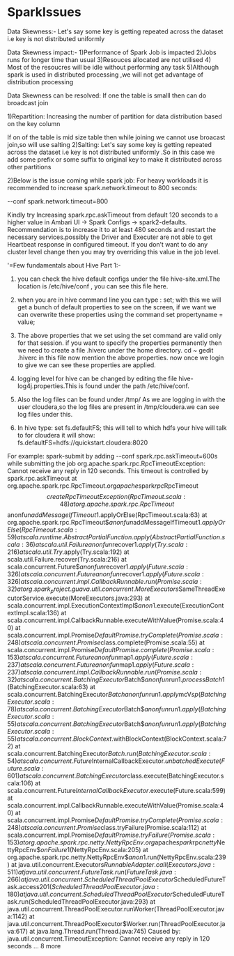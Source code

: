 # SparkIssues

Data Skewness:-
Let's say some key is getting repeated across the dataset i.e key is not distributed uniformly 

Data Skewness impact:-
1)Performance of Spark Job is impacted
2)Jobs runs for longer time than usual
3)Resouces allocated are not utilised
4) Most of the resoucres will be idle without performing any task
5)Although spark is used in distributed processing ,we will not get advantage of distribution processing

Data Skewness can be resolved:
If one the table is smalll then can do broadcast join


1)Repartition:
Increasing the number of partition for data distribution based on the key column

If on of the table is mid size table then while joining we cannot use broacast join,so will use salting
2)Salting:
Let's say some key is getting repeated across the dataset i.e key is not distributed uniformly .So in this case we add some prefix or some suffix to original key to make it distributed across other partitions


2)Below is the issue coming while spark job:
For heavy workloads it is recommended to increase spark.network.timeout to 800 seconds:

--conf spark.network.timeout=800

Kindly try Increasing spark.rpc.askTimeout from default 120 seconds to a higher value in Ambari UI -> Spark Configs -> spark2-defaults. Recommendation is to increase it to at least 480 seconds and restart the necessary services.possibly the Driver and Executer are not able to  get Heartbeat response in configured timeout. If you don’t want to do any cluster level change then you may try overriding this value in the job level.

 '=Few fundamentals about Hive Part 1:-
1. you can check the hive default configs under the file hive-site.xml.The location is /etc/hive/conf , you can see this file here.

2. when you are in hive command line you can type : set;
with this we will get a bunch of default properties to see on the screen, if we want we can overwrite these properties using the command
set propertyname = value;

3. The above properties that we set using the set command are valid only for that session. if you want to specify the properties permanently then we need to create a file .hiverc under the home directory.
cd ~
gedit .hiverc
in this file now mention the above properties.
now once we login to give we can see these properties are applied.

4. logging level for hive can be changed by editing the file hive-log4j.properties.This is found under the path /etc/hive/conf.

5. Also the log files can be found under /tmp/<username>
As we are logging in with the user cloudera,so the log files are present in /tmp/cloudera.we can see log files under this.

6. In hive type: set fs.defaultFS;
this will tell to which hdfs your hive will talk to
for cloudera it will show:
fs.defaultFS=hdfs://quickstart.cloudera:8020



For example:  spark-submit by adding --conf spark.rpc.askTimeout=600s while submitting the job
org.apache.spark.rpc.RpcTimeoutException: Cannot receive any reply in 120 seconds. This timeout is controlled by spark.rpc.askTimeout
	at org.apache.spark.rpc.RpcTimeout.org$apache$spark$rpc$RpcTimeout$$createRpcTimeoutException(RpcTimeout.scala:48)
	at org.apache.spark.rpc.RpcTimeout$$anonfun$addMessageIfTimeout$1.applyOrElse(RpcTimeout.scala:63)
	at org.apache.spark.rpc.RpcTimeout$$anonfun$addMessageIfTimeout$1.applyOrElse(RpcTimeout.scala:59)
	at scala.runtime.AbstractPartialFunction.apply(AbstractPartialFunction.scala:36)
	at scala.util.Failure$$anonfun$recover$1.apply(Try.scala:216)
	at scala.util.Try$.apply(Try.scala:192)
	at scala.util.Failure.recover(Try.scala:216)
	at scala.concurrent.Future$$anonfun$recover$1.apply(Future.scala:326)
	at scala.concurrent.Future$$anonfun$recover$1.apply(Future.scala:326)
	at scala.concurrent.impl.CallbackRunnable.run(Promise.scala:32)
	at org.spark_project.guava.util.concurrent.MoreExecutors$SameThreadExecutorService.execute(MoreExecutors.java:293)
	at scala.concurrent.impl.ExecutionContextImpl$$anon$1.execute(ExecutionContextImpl.scala:136)
	at scala.concurrent.impl.CallbackRunnable.executeWithValue(Promise.scala:40)
	at scala.concurrent.impl.Promise$DefaultPromise.tryComplete(Promise.scala:248)
	at scala.concurrent.Promise$class.complete(Promise.scala:55)
	at scala.concurrent.impl.Promise$DefaultPromise.complete(Promise.scala:153)
	at scala.concurrent.Future$$anonfun$map$1.apply(Future.scala:237)
	at scala.concurrent.Future$$anonfun$map$1.apply(Future.scala:237)
	at scala.concurrent.impl.CallbackRunnable.run(Promise.scala:32)
	at scala.concurrent.BatchingExecutor$Batch$$anonfun$run$1.processBatch$1(BatchingExecutor.scala:63)
	at scala.concurrent.BatchingExecutor$Batch$$anonfun$run$1.apply$mcV$sp(BatchingExecutor.scala:78)
	at scala.concurrent.BatchingExecutor$Batch$$anonfun$run$1.apply(BatchingExecutor.scala:55)
	at scala.concurrent.BatchingExecutor$Batch$$anonfun$run$1.apply(BatchingExecutor.scala:55)
	at scala.concurrent.BlockContext$.withBlockContext(BlockContext.scala:72)
	at scala.concurrent.BatchingExecutor$Batch.run(BatchingExecutor.scala:54)
	at scala.concurrent.Future$InternalCallbackExecutor$.unbatchedExecute(Future.scala:601)
	at scala.concurrent.BatchingExecutor$class.execute(BatchingExecutor.scala:106)
	at scala.concurrent.Future$InternalCallbackExecutor$.execute(Future.scala:599)
	at scala.concurrent.impl.CallbackRunnable.executeWithValue(Promise.scala:40)
	at scala.concurrent.impl.Promise$DefaultPromise.tryComplete(Promise.scala:248)
	at scala.concurrent.Promise$class.tryFailure(Promise.scala:112)
	at scala.concurrent.impl.Promise$DefaultPromise.tryFailure(Promise.scala:153)
	at org.apache.spark.rpc.netty.NettyRpcEnv.org$apache$spark$rpc$netty$NettyRpcEnv$$onFailure$1(NettyRpcEnv.scala:205)
	at org.apache.spark.rpc.netty.NettyRpcEnv$$anon$1.run(NettyRpcEnv.scala:239)
	at java.util.concurrent.Executors$RunnableAdapter.call(Executors.java:511)
	at java.util.concurrent.FutureTask.run(FutureTask.java:266)
	at java.util.concurrent.ScheduledThreadPoolExecutor$ScheduledFutureTask.access$201(ScheduledThreadPoolExecutor.java:180)
	at java.util.concurrent.ScheduledThreadPoolExecutor$ScheduledFutureTask.run(ScheduledThreadPoolExecutor.java:293)
	at java.util.concurrent.ThreadPoolExecutor.runWorker(ThreadPoolExecutor.java:1142)
	at java.util.concurrent.ThreadPoolExecutor$Worker.run(ThreadPoolExecutor.java:617)
	at java.lang.Thread.run(Thread.java:745)
Caused by: java.util.concurrent.TimeoutException: Cannot receive any reply in 120 seconds
	... 8 more

